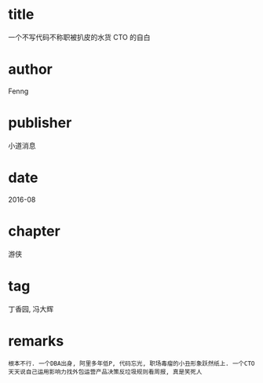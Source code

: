 # title
一个不写代码不称职被扒皮的水货 CTO 的自白

# author
Fenng

# publisher
小道消息

# date
2016-08

# chapter
游侠

# tag
丁香园, 冯大辉

# remarks
`根本不行. 一个DBA出身, 阿里多年低P, 代码忘光, 职场毒瘤的小丑形象跃然纸上. 一个CTO天天说自己运用影响力找外包运营产品决策反垃圾规则看周报, 真是笑死人`
